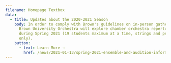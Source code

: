 ```yaml
---
filename: Homepage Textbox
data:
  - title: Updates about the 2020-2021 Season
    body: In order to comply with Brown's guidelines on in-person gatherings, the
      Brown University Orchestra will explore chamber orchestra repertoire
      during Spring 2021 (19 students maximum at a time, strings and percussion
      only).
    button:
      - text: Learn More →
        href: /news/2021-01-13/spring-2021-ensemble-and-audition-information
---
```

